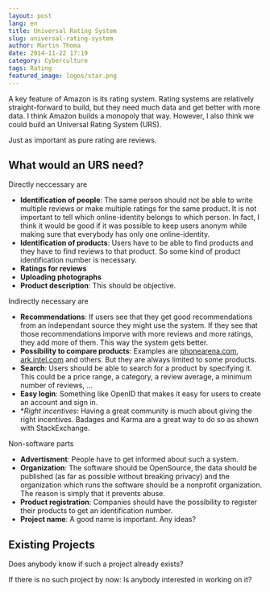 ```yaml
---
layout: post
lang: en
title: Universal Rating System
slug: universal-rating-system
author: Martin Thoma
date: 2014-11-22 17:19
category: Cyberculture
tags: Rating
featured_image: logos/star.png
---
```

A key feature of Amazon is its rating system. Rating systems are relatively
straight-forward to build, but they need much data and get better with more
data. I think Amazon builds a monopoly that way. However, I also think we
could build an Universal Rating System (URS).

Just as important as pure rating are reviews.


## What would an URS need?

Directly neccessary are

* **Identification of people**: The same person should not be able to write
  multiple reviews or make multiple ratings for the same product. It is not
  important to tell which online-identity belongs to which person. In fact, I
  think it would be good if it was possible to keep users anonym while making
  sure that everybody has only one online-identity.
* **Identification of products**: Users have to be able to find products and
  they have to find reviews to that product. So some kind of product
  identification number is necessary.
* **Ratings for reviews**
* **Uploading photographs**
* **Product description**: This should be objective.

Indirectly necessary are

* **Recommendations**: If users see that they get good recommendations from
  an independant source they might use the system. If they see that those
  recommendations imporve with more reviews and more ratings, they add more
  of them. This way the system gets better.
* **Possibility to compare products**: Examples are
  [phonearena.com](http://www.phonearena.com/), [ark.intel.com](http://ark.intel.com/)
  and others. But they are always limited to some products.
* **Search**: Users should be able to search for a product by specifying it.
  This could be a price range, a category, a review average, a minimum number
  of reviews, ...
* **Easy login**: Something like OpenID that makes it easy for users to
  create an account and sign in.
* **Right incentives*: Having a great community is much about giving the right
  incentives. Badages and Karma are a great way to do so as shown with
  StackExchange.

Non-software parts

* **Advertisment**: People have to get informed about such a system.
* **Organization**: The software should be OpenSource, the data should be
  published (as far as possible without breaking privacy) and
  the organization which runs the software should be a nonprofit organization.
  The reason is simply that it prevents abuse.
* **Product registration**: Companies should have the possibility to register
  their products to get an identification number.
* **Project name**: A good name is important. Any ideas?


## Existing Projects

Does anybody know if such a project already exists?

If there is no such project by now: Is anybody interested in working on it?
